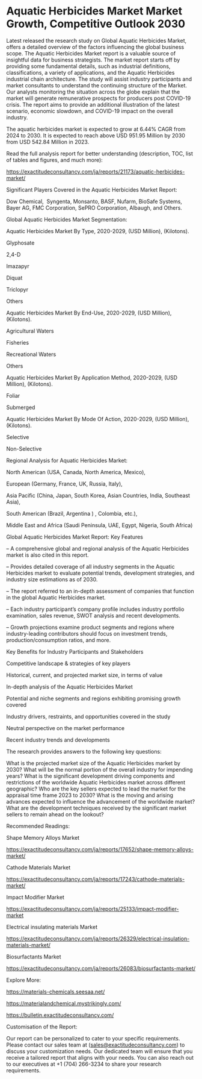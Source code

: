 # Aquatic Herbicides Market Market Growth, Competitive Outlook 2030

Latest released the research study on Global Aquatic Herbicides Market, offers a detailed overview of the factors influencing the global business scope. The Aquatic Herbicides Market report is a valuable source of insightful data for business strategists. The market report starts off by providing some fundamental details, such as industrial definitions, classifications, a variety of applications, and the Aquatic Herbicides industrial chain architecture. The study will assist industry participants and market consultants to understand the continuing structure of the Market. Our analysts monitoring the situation across the globe explain that the market will generate remunerative prospects for producers post COVID-19 crisis. The report aims to provide an additional illustration of the latest scenario, economic slowdown, and COVID-19 impact on the overall industry.

The aquatic herbicides market is expected to grow at 6.44% CAGR from 2024 to 2030. It is expected to reach above USD 951.95 Million by 2030 from USD 542.84 Million in 2023.

Read the full analysis report for better understanding (description, TOC, list of tables and figures, and much more):

https://exactitudeconsultancy.com/ja/reports/21173/aquatic-herbicides-market/

Significant Players Covered in the Aquatic Herbicides Market Report:

Dow Chemical,  Syngenta, Monsanto, BASF, Nufarm, BioSafe Systems, Bayer AG, FMC Corporation, SePRO Corporation, Albaugh, and Others.

Global Aquatic Herbicides Market Segmentation:

Aquatic Herbicides Market By Type, 2020-2029, (USD Million), (Kilotons).

Glyphosate

2,4-D

Imazapyr

Diquat

Triclopyr

Others

Aquatic Herbicides Market By End-Use, 2020-2029, (USD Million), (Kilotons).

Agricultural Waters

Fisheries

Recreational Waters

Others

Aquatic Herbicides Market By Application Method, 2020-2029, (USD Million), (Kilotons).

Foliar

Submerged

Aquatic Herbicides Market By Mode Of Action, 2020-2029, (USD Million), (Kilotons).

Selective

Non-Selective

Regional Analysis for Aquatic Herbicides Market:

North American (USA, Canada, North America, Mexico),

European (Germany, France, UK, Russia, Italy),

Asia Pacific (China, Japan, South Korea, Asian Countries, India, Southeast Asia),

South American (Brazil, Argentina ) , Colombia, etc.),

Middle East and Africa (Saudi Peninsula, UAE, Egypt, Nigeria, South Africa)

Global Aquatic Herbicides Market Report: Key Features

– A comprehensive global and regional analysis of the Aquatic Herbicides market is also cited in this report.

– Provides detailed coverage of all industry segments in the Aquatic Herbicides market to evaluate potential trends, development strategies, and industry size estimations as of 2030.

– The report referred to an in-depth assessment of companies that function in the global Aquatic Herbicides market.

– Each industry participant’s company profile includes industry portfolio examination, sales revenue, SWOT analysis and recent developments.

– Growth projections examine product segments and regions where industry-leading contributors should focus on investment trends, production/consumption ratios, and more.

Key Benefits for Industry Participants and Stakeholders

Competitive landscape & strategies of key players

Historical, current, and projected market size, in terms of value

In-depth analysis of the Aquatic Herbicides Market

Potential and niche segments and regions exhibiting promising growth covered

Industry drivers, restraints, and opportunities covered in the study

Neutral perspective on the market performance

Recent industry trends and developments

The research provides answers to the following key questions:

What is the projected market size of the Aquatic Herbicides market by 2030?
What will be the normal portion of the overall industry for impending years?
What is the significant development driving components and restrictions of the worldwide Aquatic Herbicides market across different geographic?
Who are the key sellers expected to lead the market for the appraisal time frame 2023 to 2030?
What is the moving and arising advances expected to influence the advancement of the worldwide market?
What are the development techniques received by the significant market sellers to remain ahead on the lookout?

Recommended Readings:

Shape Memory Alloys Market

https://exactitudeconsultancy.com/ja/reports/17652/shape-memory-alloys-market/

Cathode Materials Market

https://exactitudeconsultancy.com/ja/reports/17243/cathode-materials-market/

Impact Modifier Market

https://exactitudeconsultancy.com/ja/reports/25133/impact-modifier-market

Electrical insulating materials Market

https://exactitudeconsultancy.com/ja/reports/26329/electrical-insulation-materials-market/

Biosurfactants Market

https://exactitudeconsultancy.com/ja/reports/26083/biosurfactants-market/

Explore More:

https://materials-chemicals.seesaa.net/

https://materialandchemical.mystrikingly.com/

https://bulletin.exactitudeconsultancy.com/

Customisation of the Report:

Our report can be personalized to cater to your specific requirements. Please contact our sales team at (sales@exactitudeconsultancy.com) to discuss your customization needs. Our dedicated team will ensure that you receive a tailored report that aligns with your needs. You can also reach out to our executives at +1 (704) 266-3234 to share your research requirements.
